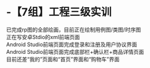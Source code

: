 # -【7组】工程三级实训
已完成rp图的全部绘画，目前正在绘制用例图/类图/时序图  
正在写安卓Stdio的xml前端页面  
Android Studio前端页面完成登录和注册及用户协议界面  
Android Studio前端页面完成底部栏+确认栏+商品详情页面  
目前还差“我的”页面和“首页”界面和“购物车”界面
